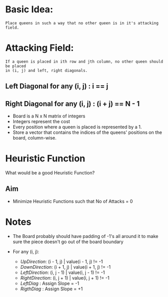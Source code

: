 # Basic Idea: 
	Place queens in such a way that no other queen is in it's attacking field.

# Attacking Field: 
	If a queen is placed in ith row and jth column, no other queen should be placed
	in (i, j) and left, right diagonals.

## Left Diagonal for any (i, j)  : i == j
## Right Diagonal for any (i, j) : (i + j) == N - 1

* Board is a N x N  matrix of integers
* Integers represent the cost
* Every position where a queen is placed is represented by a 1.
* Store a vector that contains the indices of the queens' positions on the board, column-wise.

# Heuristic Function

What would be a good Heuristic Function?

## Aim

* Minimize Heuristic Functions such that No of Attacks = 0

# Notes

* The Board probably should have padding of -1's all around it to make sure the piece doesn't 
	go out of the board boundary

* For any (i, j):
	* *UpDirection*:    (i - 1, j) | value(i - 1, j) != -1
	* *DownDirection*:  (i + 1, j) | value(i + 1, j) != -1
	* *LeftDirection*:  (i, j - 1) | value(i, j - 1) != -1
	* *RightDirection*: (i, j + 1) | value(i, j + 1) != -1
	* *LeftDiag*      : Assign Slope = -1
	* *RigthDiag*     : Assign Slope = +1

